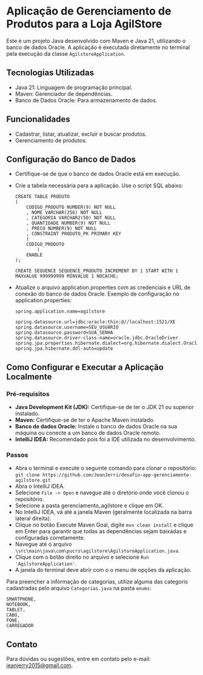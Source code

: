 # Aplicação de Gerenciamento de Produtos para a Loja AgilStore

Este é um projeto Java desenvolvido com Maven e Java 21, utilizando o banco de dados Oracle. A aplicação é executada diretamente no terminal pela execução da classe `AgilstoreApplication`.

## Tecnologias Utilizadas

- Java 21: Linguagem de programação principal.
- Maven: Gerenciador de dependências.
- Banco de Dados Oracle: Para armazenamento de dados.

## Funcionalidades

- Cadastrar, listar, atualizar, excluir e buscar produtos.
- Gerenciamento de produtos.

## Configuração do Banco de Dados

- Certifique-se de que o banco de dados Oracle está em execução.
- Crie a tabela necessária para a aplicação. Use o script SQL abaixo:

   ```
   CREATE TABLE PRODUTO
   (
       CODIGO_PRODUTO NUMBER(9) NOT NULL
       , NOME VARCHAR(256) NOT NULL
       , CATEGORIA VARCHAR2(50) NOT NULL
       , QUANTIDADE NUMBER(9) NOT NULL
       , PRECO NUMBER(9) NOT NULL
       , CONSTRAINT PRODUTO_PK PRIMARY KEY
       (
       CODIGO_PRODUTO
           )
       ENABLE
   );

   CREATE SEQUENCE SEQUENCE_PRODUTO INCREMENT BY 1 START WITH 1 MAXVALUE 999999999 MINVALUE 1 NOCACHE;
   ```
- Atualize o arquivo application.properties com as credenciais e URL de conexão do banco de dados Oracle.
  Exemplo de configuração no application.properties:
   ```
   spring.application.name=agilstore

   spring.datasource.url=jdbc:oracle:thin:@//localhost:1521/XE
   spring.datasource.username=SEU_USUARIO
   spring.datasource.password=SUA_SENHA
   spring.datasource.driver-class-name=oracle.jdbc.OracleDriver
   spring.jpa.properties.hibernate.dialect=org.hibernate.dialect.OracleDialect
   spring.jpa.hibernate.ddl-auto=update
   ```

## Como Configurar e Executar a Aplicação Localmente

### Pré-requisitos
- **Java Development Kit (JDK):** Certifique-se de ter o JDK 21 ou superior instalado.
- **Maven:** Certifique-se de ter o Apache Maven instalado.
- **Banco de dados Oracle:** Instale o banco de dados Oracle na sua máquina ou conecte a um banco de dados Oracle remoto.
- **IntelliJ IDEA:** Recomendado pois foi a IDE utilizada no desenvolvimento.

### Passos
- Abra o terminal e execute o seguinte comando para clonar o repositório:
  `git clone https://github.com/JeanJerri/desafio-app-gerenciamento-agilstore.git`
- Abra o IntelliJ IDEA.
- Selecione `File -> Open` e navegue até o diretório onde você clonou o repositório.
- Selecione a pasta gerenciamento_agilstore e clique em OK.
- No IntelliJ IDEA, vá até a janela Maven (geralmente localizada na barra lateral direita).
- Clique no botão Execute Maven Goal, digite `mvn clean install` e clique em Enter para garantir que todas as dependências sejam baixadas e configuradas corretamente.
- Navegue até o arquivo `\src\main\java\com\pucrs\agilstore\AgilstoreApplication.java`.
- Clique com o botão direito no arquivo e selecione `Run 'AgilstoreApplication'`.
- A janela do terminal deve abrir com o o menu de opções da aplicação.

Para preencher a informação de categorias, utilize alguma das categoris cadastradas pelo arquivo `Categorias.java` na pasta `enums`:
```
SMARTPHONE,
NOTEBOOK,
TABLET,
CABO,
FONE,
CARREGADOR
```

## Contato

Para dúvidas ou sugestões, entre em contato pelo e-mail: jeanjerry2015@gmail.com.

